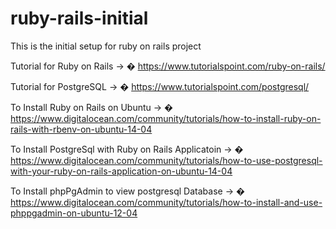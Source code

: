 # ruby-rails-initial
This is the initial setup for ruby on rails project

Tutorial for Ruby on Rails ->
� https://www.tutorialspoint.com/ruby-on-rails/

Tutorial for PostgreSQL ->
� https://www.tutorialspoint.com/postgresql/

To Install Ruby on Rails on Ubuntu -> 
� https://www.digitalocean.com/community/tutorials/how-to-install-ruby-on-rails-with-rbenv-on-ubuntu-14-04

To Install PostgreSql with Ruby on Rails Applicatoin ->
� https://www.digitalocean.com/community/tutorials/how-to-use-postgresql-with-your-ruby-on-rails-application-on-ubuntu-14-04

To Install phpPgAdmin to view postgresql Database ->
� https://www.digitalocean.com/community/tutorials/how-to-install-and-use-phppgadmin-on-ubuntu-12-04
